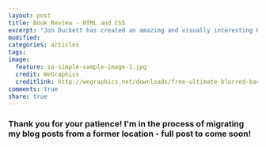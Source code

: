 ```yaml
---
layout: post
title: Book Review - HTML and CSS
excerpt: "Jon Duckett has created an amazing and visually interesting HTML and CSS book. Highly recommended!"
modified:
categories: articles
tags:
image:
  feature: so-simple-sample-image-1.jpg
  credit: WeGraphics
  creditlink: http://wegraphics.net/downloads/free-ultimate-blurred-background-pack/
comments: true
share: true
---
```


### Thank you for your patience! I'm in the process of migrating my blog posts from a former location - full post to come soon!


<!-- This is a fantastic book: the design is great, it's readable to the novice, and it helps me layer my understanding of how a modern website is put together. I will add more details as time permits, but in short highly recommended! -->